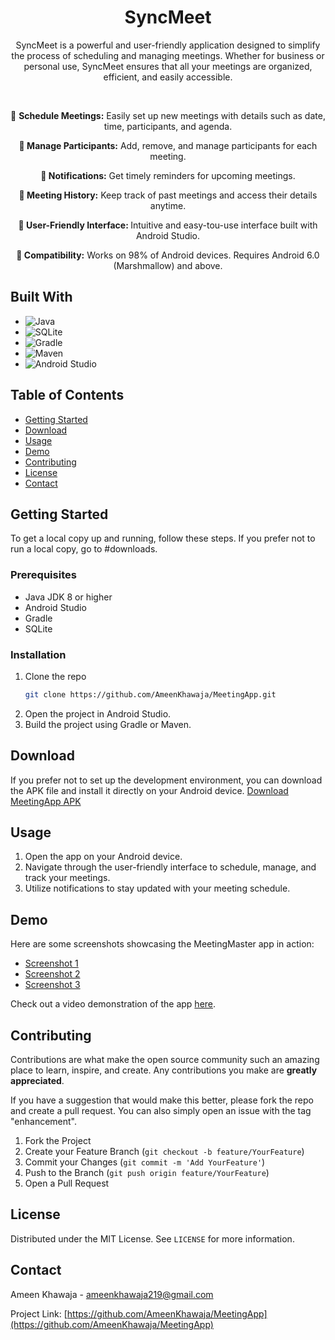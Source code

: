 
<h1 align="center">SyncMeet</h3>
<p align="center">SyncMeet is a powerful and user-friendly application designed to simplify the process of scheduling and managing meetings. Whether for business or personal use, SyncMeet ensures that all your meetings are organized, efficient, and easily accessible.</p>
<br />

<p align="center"> 📅 <b>Schedule Meetings:</b> Easily set up new meetings with details such as date, time, participants, and agenda.  </p>
<p align="center"><b>👥 Manage Participants:</b> Add, remove, and manage participants for each meeting.</p>
<p align="center"><b>🔔 Notifications:</b> Get timely reminders for upcoming meetings.</p>
<p align="center"><b>📜 Meeting History:</b> Keep track of past meetings and access their details anytime.</p>
<p align="center"><b>📱 User-Friendly Interface: </b> Intuitive and easy-tou-use interface built with Android Studio.</p>
<p align="center"><b>🚀 Compatibility:</b> Works on 98% of Android devices. Requires Android 6.0 (Marshmallow) and above.</p>

## Built With

- ![Java](https://img.shields.io/badge/Java-ED8B00?style=for-the-badge&logo=java&logoColor=white)
- ![SQLite](https://img.shields.io/badge/SQLite-07405E?style=for-the-badge&logo=sqlite&logoColor=white)
- ![Gradle](https://img.shields.io/badge/Gradle-02303A?style=for-the-badge&logo=gradle&logoColor=white)
- ![Maven](https://img.shields.io/badge/Maven-C71A36?style=for-the-badge&logo=apache-maven&logoColor=white)
- ![Android Studio](https://img.shields.io/badge/Android%20Studio-3DDC84?style=for-the-badge&logo=android-studio&logoColor=white)
## Table of Contents

- [Getting Started](#getting-started)
- [Download](#download)
- [Usage](#usage)
- [Demo](#demo)
- [Contributing](#contributing)
- [License](#license)
- [Contact](#contact)

## Getting Started

To get a local copy up and running, follow these steps. If you prefer not to run a local copy, go to #downloads.

### Prerequisites

- Java JDK 8 or higher
- Android Studio
- Gradle
- SQLite

### Installation

1. Clone the repo
   ```sh
   git clone https://github.com/AmeenKhawaja/MeetingApp.git
2. Open the project in Android Studio.
3. Build the project using Gradle or Maven.

## Download

If you prefer not to set up the development environment, you can download the APK file and install it directly on your Android device.
[Download MeetingApp APK](https://github.com/AmeenKhawaja/MeetingApp/blob/main/MeetingApp.apk)

## Usage

1. Open the app on your Android device.
2. Navigate through the user-friendly interface to schedule, manage, and track your meetings.
3. Utilize notifications to stay updated with your meeting schedule.
   
## Demo

Here are some screenshots showcasing the MeetingMaster app in action:

- [Screenshot 1](screenshots/screenshot1.png)
- [Screenshot 2](screenshots/screenshot2.png)
- [Screenshot 3](screenshots/screenshot3.png)

Check out a video demonstration of the app [here]().

## Contributing

Contributions are what make the open source community such an amazing place to learn, inspire, and create. Any contributions you make are **greatly appreciated**.

If you have a suggestion that would make this better, please fork the repo and create a pull request. You can also simply open an issue with the tag "enhancement".

1. Fork the Project
2. Create your Feature Branch (`git checkout -b feature/YourFeature`)
3. Commit your Changes (`git commit -m 'Add YourFeature'`)
4. Push to the Branch (`git push origin feature/YourFeature`)
5. Open a Pull Request

## License

Distributed under the MIT License. See `LICENSE` for more information.

## Contact

Ameen Khawaja - [ameenkhawaja219@gmail.com](mailto:ameenkhawaja219@gmail.com)

Project Link: [https://github.com/AmeenKhawaja/MeetingApp](https://github.com/AmeenKhawaja/MeetingApp)

